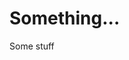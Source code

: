 <!DOCTYPE HTML>
<html>
<head>
<meta charset="utf-8">
<title>Testing</title>
</head>
<body>
<h1>Something...</h1>
<p>Some stuff</p>
</body>
</html>

